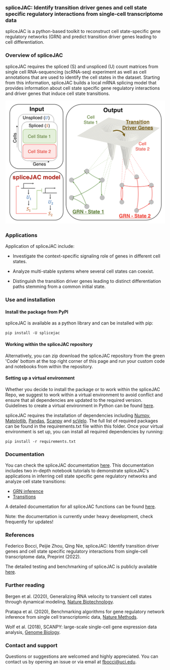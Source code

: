 ### spliceJAC: Identify transition driver genes and cell state specific regulatory interactions from single-cell transcriptome data

spliceJAC is a python-based toolkit to reconstruct cell state-specific gene regulatory networks (GRN) and predict transition driver genes leading to cell differentiation.

### Overview of spliceJAC

spliceJAC requires the spliced (S) and unspliced (U) count matrices from single cell RNA-sequencing (scRNA-seq) experiment as well as cell annotations that are used to identify the cell states in the dataset. Starting from this information, spliceJAC builds a local mRNA splicing model that provides information about cell state specific gene regulatory interactions and driver genes that induce cell state transitions.

![spliceJAC schematic](misc/spliceJAC.png)

### Applications

Application of spliceJAC include:

- Investigate the context-specific signaling role of genes in different cell states.

- Analyze multi-stable systems where several cell states can coexist.

- Distinguish the transition driver genes leading to distinct differentiation paths stemming from a common initial state.

### Use and installation

#### Install the package from PyPl

spliceJAC is available as a python library and can be installed with pip:

```console
pip install -U splicejac
```

#### Working within the spliceJAC repository

Alternatively, you can zip download the spliceJAC repository from the green 'Code' bottom at the top right corner of this page and run your custom code and notebooks from within the repository.

#### Setting up a virtual environment 

Whether you decide to install the package or to work within the spliceJAC Repo, we suggest to work within a virtual environment to avoid conflict and ensure that all dependencies are updated to the required version. Guidelines to create a virtual environment in Python can be found [here](https://docs.python.org/3/library/venv.html).

spliceJAC requires the installation of dependencies including [Numpy](https://numpy.org), [Matplotlib](https://matplotlib.org), [Pandas](https://pandas.pydata.org), [Scanpy](https://pandas.pydata.org) and [scVelo](https://scvelo.readthedocs.io). The full list of required packages can be found in the requirements.txt file within this folder. Once your virtual environment is set up, you can install all required dependencies by running:

```console
pip install -r requirements.txt
```

### Documentation

You can check the spliceJAC documentation [here](https://splicejac.readthedocs.io/en/latest/). This documentation includes two in-depth notebook tutorials to demonstrate spliceJAC's applications in inferring cell state specific gene regulatory networks and analyze cell state transitions:

- [GRN inference](https://splicejac.readthedocs.io/en/latest/notebooks/GRN%20Inference.html)
- [Transitions](https://splicejac.readthedocs.io/en/latest/notebooks/Transitions.html)

A detailed documentation for all spliceJAC functions can be found [here](https://splicejac.readthedocs.io/en/latest/functions.html).

Note: the documentation is currently under heavy development, check frequently for updates!

### References

Federico Bocci, Peijie Zhou, Qing Nie, spliceJAC: Identify transition driver genes and cell state specific regulatory interactions from single-cell transcriptome data, Preprint (2022).

The detailed testing and benchmarking of spliceJAC is publicly available [here](https://github.com/cliffzhou92/jacobian-inference-benchmarking).

### Further reading

Bergen et al. (2020), Generalizing RNA velocity to transient cell states through dynamical modeling, [Nature Biotechnology](https://www.nature.com/articles/s41587-020-0591-3).

Pratapa et al. (2020), Benchmarking algorithms for gene regulatory network inference from single cell transcriptomic data, [Nature Methods](https://www.nature.com/articles/s41592-019-0690-6).

Wolf et al. (2018), SCANPY: large-scale single-cell gene expression data analysis, [Genome Biology](https://genomebiology.biomedcentral.com/articles/10.1186/s13059-017-1382-0).

### Contact and support

Questions or suggestions are welcomed and highly appreciated. You can contact us by opening an issue or via email at fbocci@uci.edu.
